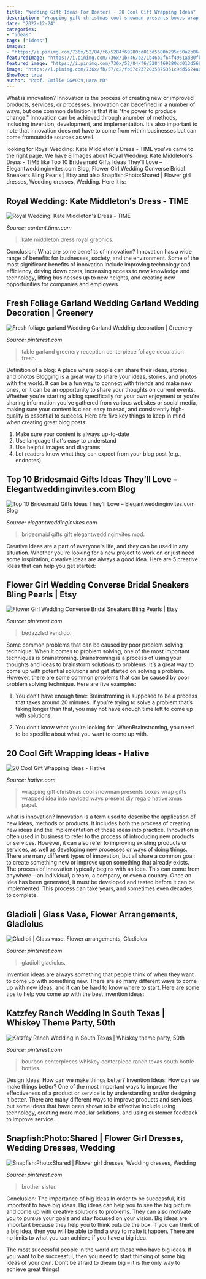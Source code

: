 ```yaml
---
title: "Wedding Gift Ideas For Boaters - 20 Cool Gift Wrapping Ideas"
description: "Wrapping gift christmas cool snowman presents boxes wrap gifts wrapped idea into navidad ways present diy regalo hative xmas papel"
date: "2022-12-24"
categories:
- "ideas"
tags: ["ideas"]
images:
- "https://i.pinimg.com/736x/52/84/f6/5284f69280cd013d5680b295c30a2b86--brother-sister-photo-gifts.jpg"
featuredImage: "https://i.pinimg.com/736x/1b/46/b2/1b46b2f64f4961ad80fb068d02075cb9.jpg"
featured_image: "https://i.pinimg.com/736x/52/84/f6/5284f69280cd013d5680b295c30a2b86--brother-sister-photo-gifts.jpg"
image: "https://i.pinimg.com/736x/fb/57/c2/fb57c2372035375351c9dd5624a08613.jpg"
ShowToc: true
author: "Prof. Emilie O&#039;Hara MD"
---
```



What is innovation?
Innovation is the process of creating new or improved products, services, or processes. Innovation can bedefined in a number of ways, but one common definition is that it is "the power to produce change." Innovation can be achieved through anumber of methods, including invention, development, and implementation. Itis also important to note that innovation does not have to come from within businesses but can come fromoutside sources as well.

	

		
looking for Royal Wedding: Kate Middleton&#039;s Dress - TIME you've came to the right page. We have 8 Images about Royal Wedding: Kate Middleton&#039;s Dress - TIME like Top 10 Bridesmaid Gifts Ideas They’ll Love – Elegantweddinginvites.com Blog, Flower Girl Wedding Converse Bridal Sneakers Bling Pearls | Etsy and also Snapfish:Photo:Shared | Flower girl dresses, Wedding dresses, Wedding. Here it is:
		
    
## Royal Wedding: Kate Middleton&#039;s Dress - TIME

<img loading=lazy src="http://content.time.com/time/2011/graphics/wedding/p/kate-dress2-b.jpg" onerror="this.onerror=null;this.src='https://tse4.mm.bing.net/th?id=OIP.l_SCMSxWMroNBJHM6Qc8BgHaKu&amp;pid=15.1';" alt="Royal Wedding: Kate Middleton&#039;s Dress - TIME">

_Source: content.time.com_

>kate middleton dress royal graphics. 

	

Conclusion: What are some benefits of innovation?
Innovation has a wide range of benefits for businesses, society, and the environment. Some of the most significant benefits of innovation include improving technology and efficiency, driving down costs, increasing access to new knowledge and technology, lifting businesses up to new heights, and creating new opportunities for companies and employees.

    
## Fresh Foliage Garland Wedding Garland Wedding Decoration | Greenery

<img loading=lazy src="https://i.pinimg.com/736x/fb/57/c2/fb57c2372035375351c9dd5624a08613.jpg" onerror="this.onerror=null;this.src='https://tse3.mm.bing.net/th?id=OIP.KkaArUcITmImVYmjiT1dnQHaLH&amp;pid=15.1';" alt="Fresh foliage garland Wedding Garland Wedding decoration | Greenery">

_Source: pinterest.com_

>table garland greenery reception centerpiece foliage decoration fresh. 

	

Definition of a blog: A place where people can share their ideas, stories, and photos
Blogging is a great way to share your ideas, stories, and photos with the world. It can be a fun way to connect with friends and make new ones, or it can be an opportunity to share your thoughts on current events. Whether you're starting a blog specifically for your own enjoyment or you're sharing information you've gathered from various websites or social media, making sure your content is clear, easy to read, and consistently high-quality is essential to success. Here are five key things to keep in mind when creating great blog posts: 
1. Make sure your content is always up-to-date 
2. Use language that's easy to understand 
3. Use helpful images and diagrams 
4. Let readers know what they can expect from your blog post (e.g., endnotes) 

    
## Top 10 Bridesmaid Gifts Ideas They’ll Love – Elegantweddinginvites.com Blog

<img loading=lazy src="https://www.elegantweddinginvites.com/wedding-blog/wp-content/uploads/2015/07/bridesmaid-gift-ideas-with-nail-polish-and-champagne.jpg" onerror="this.onerror=null;this.src='https://tse1.mm.bing.net/th?id=OIP.tIV-q9Nf79ZgGN1MFHVyXQHaLH&amp;pid=15.1';" alt="Top 10 Bridesmaid Gifts Ideas They’ll Love – Elegantweddinginvites.com Blog">

_Source: elegantweddinginvites.com_

>bridesmaid gifts gift elegantweddinginvites mod. 

	

Creative ideas are a part of everyone's life, and they can be used in any situation. Whether you're looking for a new project to work on or just need some inspiration, creative ideas are always a good idea. Here are 5 creative ideas that can help you get started: 

    
## Flower Girl Wedding Converse Bridal Sneakers Bling Pearls | Etsy

<img loading=lazy src="https://i.pinimg.com/736x/1b/46/b2/1b46b2f64f4961ad80fb068d02075cb9.jpg" onerror="this.onerror=null;this.src='https://tse2.mm.bing.net/th?id=OIP.lsTBdW4xlQmgpbtJsMD4iQHaK9&amp;pid=15.1';" alt="Flower Girl Wedding Converse Bridal Sneakers Bling Pearls | Etsy">

_Source: pinterest.com_

>bedazzled vendido. 

	

Some common problems that can be caused by poor problem solving technique:
When it comes to problem solving, one of the most important techniques is brainstroming. Brainstroming is a process of using your thoughts and ideas to brainstorm solutions to problems. It’s a great way to come up with potential solutions and get started on solving a problem. However, there are some common problems that can be caused by poor problem solving technique. Here are five examples:
1) You don’t have enough time: Brainstroming is supposed to be a process that takes around 20 minutes. If you’re trying to solve a problem that’s taking longer than that, you may not have enough time left to come up with solutions.

2) You don’t know what you’re looking for: WhenBrainstroming, you need to be specific about what you want to come up with.

    
## 20 Cool Gift Wrapping Ideas - Hative

<img loading=lazy src="https://hative.com/wp-content/uploads/2014/10/gift-wrapping-ideas/7-cool-gift-wrapping-ideas.jpg" onerror="this.onerror=null;this.src='https://tse2.mm.bing.net/th?id=OIP.FCGR5qcVwaA-UGUQzGBzGgHaM2&amp;pid=15.1';" alt="20 Cool Gift Wrapping Ideas - Hative">

_Source: hative.com_

>wrapping gift christmas cool snowman presents boxes wrap gifts wrapped idea into navidad ways present diy regalo hative xmas papel. 

	

what is innovation?
Innovation is a term used to describe the application of new ideas, methods or products. It includes both the process of creating new ideas and the implementation of those ideas into practice. Innovation is often used in business to refer to the process of introducing new products or services. However, it can also refer to improving existing products or services, as well as developing new processes or ways of doing things.
There are many different types of innovation, but all share a common goal: to create something new or improve upon something that already exists. The process of innovation typically begins with an idea. This can come from anywhere – an individual, a team, a company, or even a country. Once an idea has been generated, it must be developed and tested before it can be implemented. This process can take years, and sometimes even decades, to complete.

    
## Gladioli | Glass Vase, Flower Arrangements, Gladiolus

<img loading=lazy src="https://i.pinimg.com/736x/2a/ed/24/2aed24a3c09edd4833e520d43b8db947.jpg" onerror="this.onerror=null;this.src='https://tse4.mm.bing.net/th?id=OIP.B-y39lbYKfE-5USh5WRTlwDYEg&amp;pid=15.1';" alt="Gladioli | Glass vase, Flower arrangements, Gladiolus">

_Source: pinterest.com_

>gladioli gladiolus. 

	

Invention ideas are always something that people think of when they want to come up with something new. There are so many different ways to come up with new ideas, and it can be hard to know where to start. Here are some tips to help you come up with the best invention ideas:

    
## Katzfey Ranch Wedding In South Texas | Whiskey Theme Party, 50th

<img loading=lazy src="https://i.pinimg.com/736x/c6/d0/53/c6d0536cc4a1f19096cac2dcfbdc1cc7.jpg" onerror="this.onerror=null;this.src='https://tse1.mm.bing.net/th?id=OIP.8qRJU7bJzm9zXBBSGP8WEgHaLH&amp;pid=15.1';" alt="Katzfey Ranch Wedding in South Texas | Whiskey theme party, 50th">

_Source: pinterest.com_

>bourbon centerpieces whiskey centerpiece ranch texas south bottle bottles. 

	

Design Ideas: How can we make things better?
Invention Ideas: How can we make things better?
One of the most important ways to improve the effectiveness of a product or service is by understanding and/or designing it better. There are many different ways to improve products and services, but some ideas that have been shown to be effective include using technology, creating more modular solutions, and using customer feedback to improve service.

    
## Snapfish:Photo:Shared | Flower Girl Dresses, Wedding Dresses, Wedding

<img loading=lazy src="https://i.pinimg.com/736x/52/84/f6/5284f69280cd013d5680b295c30a2b86--brother-sister-photo-gifts.jpg" onerror="this.onerror=null;this.src='https://tse3.mm.bing.net/th?id=OIP.9o2YSKXCj6n8gTZLde20zgHaKa&amp;pid=15.1';" alt="Snapfish:Photo:Shared | Flower girl dresses, Wedding dresses, Wedding">

_Source: pinterest.com_

>brother sister. 

	

Conclusion: The importance of big ideas
In order to be successful, it is important to have big ideas. Big ideas can help you to see the big picture and come up with creative solutions to problems. They can also motivate you to pursue your goals and stay focused on your vision.
Big ideas are important because they help you to think outside the box. If you can think of a big idea, then you will be able to find a way to make it happen. There are no limits to what you can achieve if you have a big idea.

The most successful people in the world are those who have big ideas. If you want to be successful, then you need to start thinking of some big ideas of your own. Don’t be afraid to dream big – it is the only way to achieve great things!

